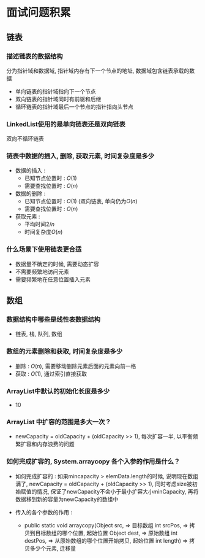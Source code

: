 # 面试问题积累

## 链表

### 描述链表的数据结构

分为指针域和数据域, 指针域内存有下一个节点的地址, 数据域包含链表承载的数据

- 单向链表的指针域指向下一个节点
- 双向链表的指针域同时有前驱和后继
- 循环链表的指针域最后一个节点的指针指向头节点

### LinkedList使用的是单向链表还是双向链表

双向不循环链表

### 链表中数据的插入, 删除, 获取元素, 时间复杂度是多少

- 数据的插入 :
  - 已知节点位置时 : $O(1)$
  - 需要查找位置时 : $O(n)$
- 数据的删除 :
  - 已知节点位置时 : $O(1)$ (双向链表, 单向仍为$O(n)$
  - 需要查找位置时 : $O(n)$
- 获取元素 :
  - 平均时间$2/n$
  - 时间复杂度$O(n)$

### 什么场景下使用链表更合适

- 数据量不确定的时候, 需要动态扩容
- 不需要频繁地访问元素
- 需要频繁地在任意位置插入元素

## 数组

### 数据结构中哪些是线性表数据结构

- 链表, 栈, 队列, 数组

### 数组的元素删除和获取, 时间复杂度是多少

- 删除 : $O(n)$, 需要移动删除元素后面的元素向前一格
- 获取 : $O(1)$, 通过索引直接获取

### ArrayList中默认的初始化长度是多少

- 10

### ArrayList 中扩容的范围是多大一次？

- newCapacity = oldCapacity + (oldCapacity >> 1), 每次扩容一半, 以平衡频繁扩容和内存浪费的问题

### 如何完成扩容的, System.arraycopy 各个入参的作用是什么？

- 如何完成扩容的 : 如果mincapacity > elemData.length的时候, 说明现在数组满了, newCapacity = oldCapacity + (oldCapacity >> 1), 同时考虑size被初始赋值的情况, 保证了newCapacity不会小于最小扩容大小minCapacity, 再将数据移到新的容量为newCapacity的数组中

- 传入的各个参数的作用 :
  - public static void arraycopy(Object src,	=> 目标数组
                                 int srcPos, 						=> 拷贝到目标数组的哪个位置, 起始位置
                                 Object dest,						=> 原始数组
                                 int destPos,						=> 从原始数组的哪个位置开始拷贝, 起始位置
                                 int length)							=> 拷贝多少个元素, 迁移量	